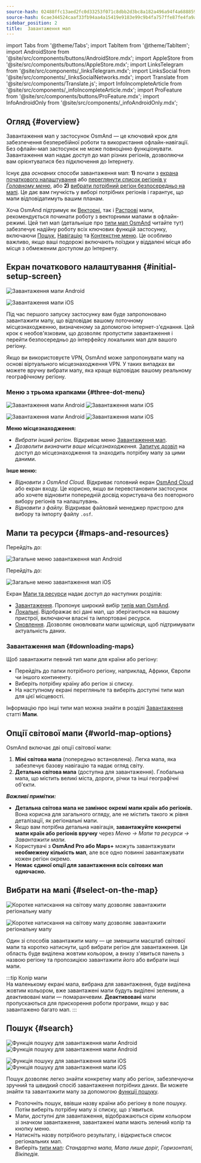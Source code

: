 ```yaml
---
source-hash: 02488ffc13aed2fc0d33253f071c8dbb2d3bc8a182a496a94f4a68885929b5dd
source-hash: 6cae344524caaf33fb94aa4a15419e9183e99c9b4fa757ffe87fe4fa9acb30b3
sidebar_position: 2
title:  Завантаження мап
---
```

import Tabs from '@theme/Tabs';
import TabItem from '@theme/TabItem';
import AndroidStore from '@site/src/components/buttons/AndroidStore.mdx';
import AppleStore from '@site/src/components/buttons/AppleStore.mdx';
import LinksTelegram from '@site/src/components/_linksTelegram.mdx';
import LinksSocial from '@site/src/components/_linksSocialNetworks.mdx';
import Translate from '@site/src/components/Translate.js';
import InfoIncompleteArticle from '@site/src/components/_infoIncompleteArticle.mdx';
import ProFeature from '@site/src/components/buttons/ProFeature.mdx';
import InfoAndroidOnly from '@site/src/components/_infoAndroidOnly.mdx';




## Огляд {#overview}

Завантаження мап у застосунок OsmAnd — це ключовий крок для забезпечення безперебійної роботи та використання офлайн-навігації. Без офлайн-мап застосунок не може повноцінно функціонувати. Завантаження мап надає доступ до мап різних регіонів, дозволяючи вам орієнтуватися без підключення до Інтернету.  

Існує два *основних* способи завантаження мап: **1)** почати з [екрана початкового налаштування](#initial-setup-screen) або [переглянути список регіонів у *Головному меню*](#maps-and-resources), або **2)** [вибрати потрібний регіон безпосередньо на мапі](#select-on-the-map). Це дає вам гнучкість у виборі потрібних регіонів і гарантує, що мапи відповідатимуть вашим планам.  

Хоча OsmAnd підтримує як [Векторні](../map/vector-maps.md), так і [Растрові](../map/raster-maps.md) мапи, рекомендується починати роботу з векторними мапами в офлайн-режимі. Цей тип мап (детальніше про [типи мап OsmAnd](../personal/maps-resources.md#map-types) читайте тут) забезпечує надійну роботу всіх ключових функцій застосунку, включаючи [Пошук](../search/index.md), [Навігацію](../navigation/index.md) та [Контекстне меню](../map/map-context-menu.md). Це особливо важливо, якщо ваші подорожі включають поїздки у віддалені місця або місця з обмеженим доступом до Інтернету.


## Екран початкового налаштування {#initial-setup-screen}

<Tabs groupId="operating-systems" queryString="current-os">

<TabItem value="android" label="Android">

![Завантаження мапи Android](@site/static/img/steps/start_screen_first_screen_andr.png)

</TabItem>

<TabItem value="ios" label="iOS">

![Завантаження мапи iOS](@site/static/img/steps/start_screen_first_screen_ios.png)

</TabItem>

</Tabs>

Під час першого запуску застосунку вам буде запропоновано завантажити мапу, що відповідає вашому поточному місцезнаходженню, визначеному за допомогою інтернет-з'єднання. Цей крок є необов'язковим, що дозволяє пропустити завантаження і перейти безпосередньо до інтерфейсу локальних мап для вашого регіону.  

Якщо ви використовуєте VPN, OsmAnd може запропонувати мапу на основі віртуального місцезнаходження VPN. У таких випадках ви можете вручну вибрати мапу, яка краще відповідає вашому реальному географічному регіону.  


### Меню з трьома крапками {#three-dot-menu}

<Tabs groupId="operating-systems" queryString="current-os">

<TabItem value="android" label="Android">

![Завантаження мапи Android](@site/static/img/steps/start_screen_first_screen_location_andr.png)   ![Завантаження мапи iOS](@site/static/img/steps/start_screen_first_screen_other_andr.png)

</TabItem>

<TabItem value="ios" label="iOS">

![Завантаження мапи Android](@site/static/img/steps/start_screen_first_screen_location_ios.png)   ![Завантаження мапи iOS](@site/static/img/steps/start_screen_first_screen_other_ios.png)

</TabItem>

</Tabs>

**Меню місцезнаходження:**

- *Вибрати інший регіон.* Відкриває меню [Завантаження мап](#maps-and-resources).
- *Дозволити визначити ваше місцезнаходження.* [Запитує дозвіл](../start-with/first-steps.md#permission-to-access-the-location) на доступ до місцезнаходження та знаходить потрібну мапу за цими даними.

**Інше меню:**

- *Відновити з OsmAnd Cloud.* Відкриває головний екран [OsmAnd Cloud](../personal/osmand-cloud.md) або екран входу. Це корисно, якщо ви перевстановили застосунок або хочете відновити попередній досвід користувача без повторного вибору регіонів та налаштувань.
- *Відновити з файлу.* Відкриває файловий менеджер пристрою для вибору та імпорту файлу `.osf`.  


## Мапи та ресурси {#maps-and-resources}

<Tabs groupId="operating-systems" queryString="current-os">

<TabItem value="android" label="Android">

Перейдіть до: *<Translate android="true" ids="shared_string_menu,maps_and_resources,downloads"/>*

![Загальне меню завантаження мап Android](@site/static/img/personal/maps/download_menu_andr.png)  

</TabItem>

<TabItem value="ios" label="iOS">

Перейдіть до: *<Translate ios="true" ids="shared_string_menu,res_mapsres"/>*

![Загальне меню завантаження мап iOS](@site/static/img/personal/maps/download_menu_ios.png)

</TabItem>

</Tabs>

Екран [Мапи та ресурси](../personal/maps-resources.md) надає доступ до наступних розділів:

- [Завантаження](../personal/maps-resources.md#downloads-menu). Пропонує широкий вибір [типів мап OsmAnd](../personal/maps-resources.md#map-types).
- [Локальні](../personal/maps-resources.md#local-menu). Відображає всі дані мап, що зберігаються на вашому пристрої, включаючи власні та імпортовані ресурси.
- [Оновлення](../personal/maps-resources.md#updates-menu). Дозволяє оновлювати мапи щомісяця, щоб підтримувати актуальність даних.

### Завантаження мап {#downloading-maps}

Щоб завантажити певний тип мапи для країни або регіону:

- Перейдіть до папки потрібного регіону, наприклад, Африки, Європи чи іншого континенту.
- Виберіть потрібну країну або регіон зі списку.
- На наступному екрані перегляньте та виберіть доступні типи мап для цієї місцевості.

Інформацію про інші типи мап можна знайти в розділі [Завантаження](../personal/maps-resources.md#downloads-menu) статті **Мапи**.

## Опції світової мапи {#world-map-options}

OsmAnd включає дві опції світової мапи:  

1. **Міні світова мапа** (попередньо встановлена). Легка мапа, яка забезпечує базову навігацію та надає огляд світу.  
2. **Детальна світова мапа** (доступна для завантаження). Глобальна мапа, що містить великі міста, дороги, річки та інші географічні об'єкти.

***Важливі примітки:***

- **Детальна світова мапа не замінює окремі мапи країн або регіонів.** Вона корисна для загального огляду, але не містить такого ж рівня деталізації, як регіональні мапи.  
- Якщо вам потрібна детальна навігація, **завантажуйте конкретні мапи країн або регіонів вручну** через *Меню → Мапи та ресурси → Завантажити мапи.*
- Користувачі з **OsmAnd Pro або Maps+** можуть завантажувати **необмежену кількість мап**, але все одно повинні завантажувати кожен регіон окремо.  
- **Немає єдиної опції для завантаження всіх світових мап одночасно.**


## Вибрати на мапі {#select-on-the-map}

<Tabs groupId="operating-systems" queryString="current-os">

<TabItem value="android" label="Android">

![Коротке натискання на світову мапу дозволяє завантажити регіональну мапу](@site/static/img/map/download_region_map_via_worldmap.png)

</TabItem>

<TabItem value="ios" label="iOS">

![Коротке натискання на світову мапу дозволяє завантажити регіональну мапу](@site/static/img/settings/download_region_map_via_worldmap_ios.png)

</TabItem>

</Tabs>

Один зі способів завантажити мапу — це зменшити масштаб світової мапи та коротко натиснути, щоб вибрати регіон для завантаження. Ця область буде виділена жовтим кольором, а внизу з'явиться панель з назвою регіону та пропозицією завантажити його або вибрати інші мапи.  

:::tip Колір мапи  
На маленькому екрані мапа, вибрана для завантаження, буде виділена жовтим кольором, вже завантажені мапи будуть виділені зеленим, а деактивовані мапи — помаранчевим. **Деактивовані** мапи пропускаються для прискорення роботи програми, якщо у вас завантажено багато мап.
:::

## Пошук {#search}

<Tabs groupId="operating-systems" queryString="current-os">

<TabItem value="android" label="Android">

![Функція пошуку для завантаження мапи Android](@site/static/img/settings/search_download_map_3_andr.png) ![Функція пошуку для завантаження мапи Android](@site/static/img/settings/search_download_map_4_andr.png)

</TabItem>

<TabItem value="ios" label="iOS">

![Функція пошуку для завантаження мапи iOS](@site/static/img/settings/search_download_map_1_ios.png) ![Функція пошуку для завантаження мапи iOS](@site/static/img/settings/search_download_map_2_ios.png)

</TabItem>

</Tabs>

Пошук дозволяє легко знайти конкретну мапу або регіон, забезпечуючи зручний та швидкий спосіб завантаження потрібних даних. Ви можете знайти та завантажити мапу за допомогою [функції пошуку](../search/index.md).

- Розпочніть пошук, ввівши назву країни або регіону в поле пошуку. Потім виберіть потрібну мапу зі списку, що з'явиться.
- Мапи, доступні для завантаження, відображаються сірим кольором зі значком завантаження, завантажені мапи мають зелений колір та кнопку меню.
- Натисніть назву потрібного результату, і відкриється список регіональних мап.
- Виберіть [типи мап](../personal/maps-resources.md#map-types): *Стандартна мапа, Мапа лише доріг, Горизонталі, Вікіпедія*.